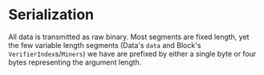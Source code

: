 # Serialization

All data is transmitted as raw binary. Most segments are fixed length, yet the few variable length segments (Data's `data` and Block's `VerifierIndex`s/`Miners`) we have are prefixed by either a single byte or four bytes representing the argument length.
